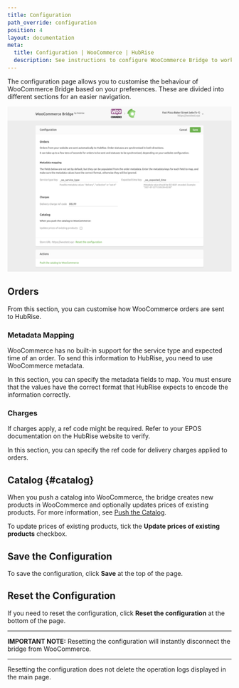```yaml
---
title: Configuration
path_override: configuration
position: 4
layout: documentation
meta:
  title: Configuration | WooCommerce | HubRise
  description: See instructions to configure WooCommerce Bridge to work seamlessly with WooCommerce and your EPOS or other apps connected to HubRise. Configuration is simple.
---
```


The configuration page allows you to customise the behaviour of WooCommerce Bridge based on your preferences.
These are divided into different sections for an easier navigation.

![WooCommerce Bridge configuration page](./images/005-woocommerce-configuration-page.png)

## Orders

From this section, you can customise how WooCommerce orders are sent to HubRise.

### Metadata Mapping

WooCommerce has no built-in support for the service type and expected time of an order. To send this information to HubRise, you need to use WooCommerce metadata.

In this section, you can specify the metadata fields to map. You must ensure that the values have the correct format that HubRise expects to encode the information correctly.

### Charges

If charges apply, a ref code might be required. Refer to your EPOS documentation on the HubRise website to verify.

In this section, you can specify the ref code for delivery charges applied to orders.

## Catalog {#catalog}

When you push a catalog into WooCommerce, the bridge creates new products in WooCommerce and optionally updates prices of existing products. For more information, see [Push the Catalog](/apps/woocommerce/push-catalog).

To update prices of existing products, tick the **Update prices of existing products** checkbox.

## Save the Configuration

To save the configuration, click **Save** at the top of the page.

## Reset the Configuration

If you need to reset the configuration, click **Reset the configuration** at the bottom of the page.

---

**IMPORTANT NOTE:** Resetting the configuration will instantly disconnect the bridge from WooCommerce.

---

Resetting the configuration does not delete the operation logs displayed in the main page.
